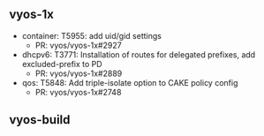 ## vyos-1x
- container: T5955: add uid/gid settings
   - PR: vyos/vyos-1x#2927
- dhcpv6: T3771: Installation of routes for delegated prefixes, add excluded-prefix to PD
   - PR: vyos/vyos-1x#2889
- qos: T5848: Add triple-isolate option to CAKE policy config
   - PR: vyos/vyos-1x#2748


## vyos-build

